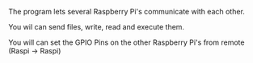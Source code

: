 The program lets several Raspberry Pi's communicate with each other.

You wil can send files, write, read and execute them.

You will can set the GPIO Pins on the other Raspberry Pi's from remote (Raspi -> Raspi)

